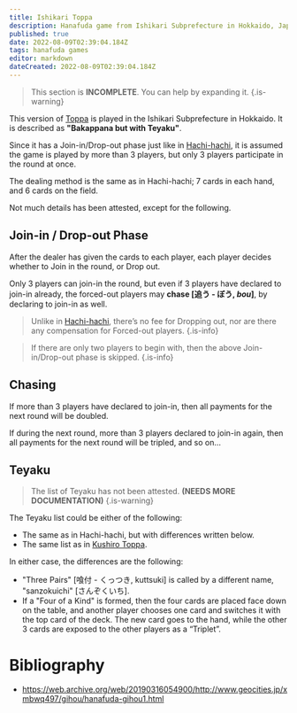 ```yaml
---
title: Ishikari Toppa
description: Hanafuda game from Ishikari Subprefecture in Hokkaido, Japan. Described as "Bakappana but with Teyaku".
published: true
date: 2022-08-09T02:39:04.184Z
tags: hanafuda games
editor: markdown
dateCreated: 2022-08-09T02:39:04.184Z
---
```


> This section is **INCOMPLETE**. You can help by expanding it.
{.is-warning}

This version of [Toppa](/en/hanafuda/games/toppa) is played in the Ishikari Subprefecture in Hokkaido. It is described as **"Bakappana but with Teyaku"**.

Since it has a Join-in/Drop-out phase just like in [Hachi-hachi](/en/hanafuda/games/hachi-hachi), it is assumed the game is played by more than 3 players, but only 3 players participate in the round at once.

The dealing method is the same as in Hachi-hachi; 7 cards in each hand, and 6 cards on the field.

Not much details has been attested, except for the following.

## Join-in / Drop-out Phase
After the dealer has given the cards to each player, each player decides whether to Join in the round, or Drop out.

Only 3 players can join-in the round, but even if 3 players have declared to join-in already, the forced-out players may **chase [追う - ぼう, *bou*]**, by declaring to join-in as well.

> Unlike in [Hachi-hachi](/en/hanafuda/games/hachi-hachi), there’s no fee for Dropping out, nor are there any compensation for Forced-out players.
{.is-info}

> If there are only two players to begin with, then the above Join-in/Drop-out phase is skipped.
{.is-info}

## Chasing
If more than 3 players have declared to join-in, then all payments for the next round will be doubled.

If during the next round, more than 3 players declared to join-in again, then all payments for the next round will be tripled, and so on...

## Teyaku
> The list of Teyaku has not been attested. **(NEEDS MORE DOCUMENTATION)**
{.is-warning}

The Teyaku list could be either of the following:
- The same as in Hachi-hachi, but with differences written below.
- The same list as in [Kushiro Toppa](/en/hanafuda/games/kushiro-toppa).

In either case, the differences are the following:
- "Three Pairs" [喰付 - くっつき, kuttsuki] is called by a different name, "sanzokuichi" [さんぞくいち].
- If a "Four of a Kind" is formed, then the four cards are placed face down on the table, and another player chooses one card and switches it with the top card of the deck. The new card goes to the hand, while the other 3 cards are exposed to the other players as a “Triplet”.

# Bibliography
- https://web.archive.org/web/20190316054900/http://www.geocities.jp/xmbwq497/gihou/hanafuda-gihou1.html